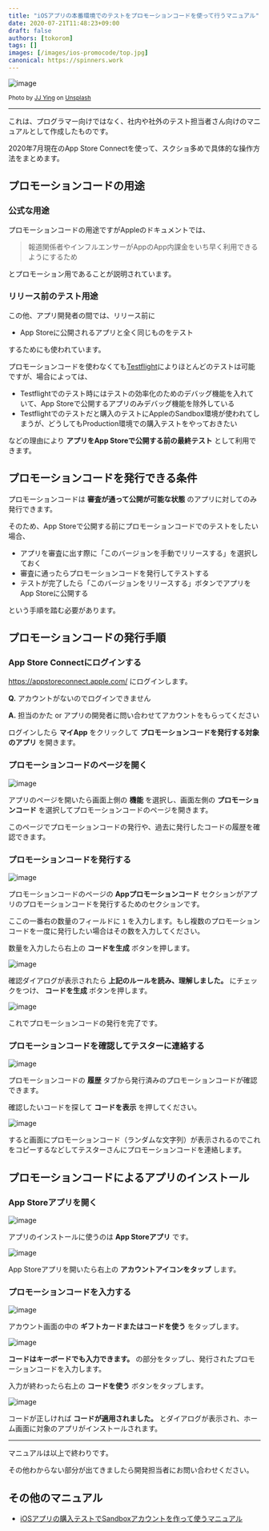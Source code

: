 ```yaml
---
title: "iOSアプリの本番環境でのテストをプロモーションコードを使って行うマニュアル"
date: 2020-07-21T11:48:23+09:00
draft: false
authors: [tokorom]
tags: []
images: [/images/ios-promocode/top.jpg]
canonical: https://spinners.work
---
```


![image](/images/ios-promocode/top.jpg)

<small>Photo by <a href="https://unsplash.com/@jjying?utm_source=unsplash&amp;utm_medium=referral&amp;utm_content=creditCopyText">JJ Ying</a> on <a href="https://unsplash.com/s/photos/promotion?utm_source=unsplash&amp;utm_medium=referral&amp;utm_content=creditCopyText">Unsplash</a></small>

-----

これは、プログラマー向けではなく、社内や社外のテスト担当者さん向けのマニュアルとして作成したものです。

2020年7月現在のApp Store Connectを使って、スクショ多めで具体的な操作方法をまとめます。

## プロモーションコードの用途

### 公式な用途

プロモーションコードの用途ですがAppleのドキュメントでは、

> 報道関係者やインフルエンサーがAppのApp内課金をいち早く利用できるようにするため

とプロモーション用であることが説明されています。

### リリース前のテスト用途

この他、アプリ開発者の間では、リリース前に

- App Storeに公開されるアプリと全く同じものをテスト

するためにも使われています。

プロモーションコードを使わなくても[Testflight](https://developer.apple.com/jp/testflight/)によりほとんどのテストは可能ですが、場合によっては、

- Testflightでのテスト時にはテストの効率化のためのデバッグ機能を入れていて、App Storeで公開するアプリのみデバッグ機能を除外している
- Testflightでのテストだと購入のテストにAppleのSandbox環境が使われてしまうが、どうしてもProduction環境での購入テストをやっておきたい

などの理由により **アプリをApp Storeで公開する前の最終テスト** として利用できます。

## プロモーションコードを発行できる条件

プロモーションコードは **審査が通って公開が可能な状態** のアプリに対してのみ発行できます。

そのため、App Storeで公開する前にプロモーションコードでのテストをしたい場合、

- アプリを審査に出す際に「このバージョンを手動でリリースする」を選択しておく
- 審査に通ったらプロモーションコードを発行してテストする
- テストが完了したら「このバージョンをリリースする」ボタンでアプリをApp Storeに公開する

という手順を踏む必要があります。

## プロモーションコードの発行手順

### App Store Connectにログインする

https://appstoreconnect.apple.com/ にログインします。

<div class='box box-info'>
<p><b>Q.</b> アカウントがないのでログインできません</p>
<p><b>A.</b> 担当のかた or アプリの開発者に問い合わせてアカウントをもらってください</p>
</div>

ログインしたら **マイApp** をクリックして **プロモーションコードを発行する対象のアプリ** を開きます。

### プロモーションコードのページを開く

![image](/images/ios-promocode/step1.png)

アプリのページを開いたら画面上側の **機能** を選択し、画面左側の **プロモーションコード** を選択してプロモーションコードのページを開きます。

このページでプロモーションコードの発行や、過去に発行したコードの履歴を確認できます。

### プロモーションコードを発行する

![image](/images/ios-promocode/step2.png)

プロモーションコードのページの **Appプロモーションコード** セクションがアプリのプロモーションコードを発行するためのセクションです。

ここの一番右の数量のフィールドに `1` を入力します。もし複数のプロモーションコードを一度に発行したい場合はその数を入力してください。

数量を入力したら右上の **コードを生成** ボタンを押します。

![image](/images/ios-promocode/step3.png)

確認ダイアログが表示されたら **上記のルールを読み、理解しました。** にチェックをつけ、 **コードを生成** ボタンを押します。

![image](/images/ios-promocode/step4.png)

これでプロモーションコードの発行を完了です。

### プロモーションコードを確認してテスターに連絡する

![image](/images/ios-promocode/step5.png)

プロモーションコードの **履歴** タブから発行済みのプロモーションコードが確認できます。

確認したいコードを探して **コードを表示** を押してください。

![image](/images/ios-promocode/step6.png)

すると画面にプロモーションコード（ランダムな文字列）が表示されるのでこれをコピーするなどしてテスターさんにプロモーションコードを連絡します。

## プロモーションコードによるアプリのインストール

### App Storeアプリを開く

![image](/images/ios-promocode/appstore.png)

アプリのインストールに使うのは **App Storeアプリ** です。

![image](/images/ios-promocode/account.png)

App Storeアプリを開いたら右上の **アカウントアイコンをタップ** します。

### プロモーションコードを入力する

![image](/images/ios-promocode/usecode.png)

アカウント画面の中の **ギフトカードまたはコードを使う** をタップします。

![image](/images/ios-promocode/input.png)

**コードはキーボードでも入力できます。** の部分をタップし、発行されたプロモーションコードを入力します。

入力が終わったら右上の **コードを使う** ボタンをタップします。

![image](/images/ios-promocode/success.png)

コードが正しければ **コードが適用されました。** とダイアログが表示され、ホーム画面に対象のアプリがインストールされます。

-----

マニュアルは以上で終わりです。

その他わからない部分が出てきましたら開発担当者にお問い合わせください。

## その他のマニュアル

- [iOSアプリの購入テストでSandboxアカウントを作って使うマニュアル](/posts/ios-sandbox/)
